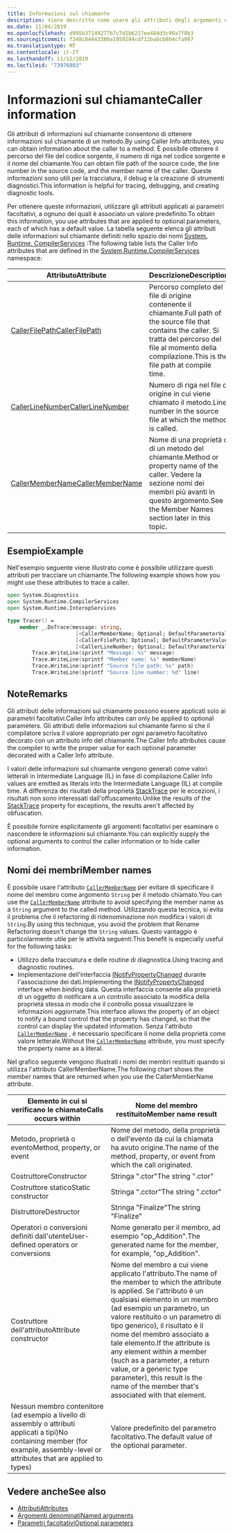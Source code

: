 ```yaml
---
title: Informazioni sul chiamante
description: Viene descritto come usare gli attributi degli argomenti delle informazioni sul chiamante per ottenere informazioni sul chiamante da un metodo.
ms.date: 11/04/2019
ms.openlocfilehash: d995b37149277b7c7d1b6217ee484d3c90a7f8b3
ms.sourcegitcommit: f348c84443380a1959294cdf12babcb804cfa987
ms.translationtype: MT
ms.contentlocale: it-IT
ms.lasthandoff: 11/12/2019
ms.locfileid: "73976803"
---
```

# <a name="caller-information"></a><span data-ttu-id="feac1-103">Informazioni sul chiamante</span><span class="sxs-lookup"><span data-stu-id="feac1-103">Caller information</span></span>

<span data-ttu-id="feac1-104">Gli attributi di informazioni sul chiamante consentono di ottenere informazioni sul chiamante di un metodo.</span><span class="sxs-lookup"><span data-stu-id="feac1-104">By using Caller Info attributes, you can obtain information about the caller to a method.</span></span> <span data-ttu-id="feac1-105">È possibile ottenere il percorso del file del codice sorgente, il numero di riga nel codice sorgente e il nome del chiamante.</span><span class="sxs-lookup"><span data-stu-id="feac1-105">You can obtain file path of the source code, the line number in the source code, and the member name of the caller.</span></span> <span data-ttu-id="feac1-106">Queste informazioni sono utili per la tracciatura, il debug e la creazione di strumenti diagnostici.</span><span class="sxs-lookup"><span data-stu-id="feac1-106">This information is helpful for tracing, debugging, and creating diagnostic tools.</span></span>

<span data-ttu-id="feac1-107">Per ottenere queste informazioni, utilizzare gli attributi applicati ai parametri facoltativi, a ognuno dei quali è associato un valore predefinito.</span><span class="sxs-lookup"><span data-stu-id="feac1-107">To obtain this information, you use attributes that are applied to optional parameters, each of which has a default value.</span></span> <span data-ttu-id="feac1-108">La tabella seguente elenca gli attributi delle informazioni sul chiamante definiti nello spazio dei nomi [System. Runtime. CompilerServices](/dotnet/api/system.runtime.compilerservices) :</span><span class="sxs-lookup"><span data-stu-id="feac1-108">The following table lists the Caller Info attributes that are defined in the [System.Runtime.CompilerServices](/dotnet/api/system.runtime.compilerservices) namespace:</span></span>

|<span data-ttu-id="feac1-109">Attributo</span><span class="sxs-lookup"><span data-stu-id="feac1-109">Attribute</span></span>|<span data-ttu-id="feac1-110">Descrizione</span><span class="sxs-lookup"><span data-stu-id="feac1-110">Description</span></span>|<span data-ttu-id="feac1-111">Digitare</span><span class="sxs-lookup"><span data-stu-id="feac1-111">Type</span></span>|
|---------|-----------|----|
|[<span data-ttu-id="feac1-112">CallerFilePath</span><span class="sxs-lookup"><span data-stu-id="feac1-112">CallerFilePath</span></span>](/dotnet/api/system.runtime.compilerservices.callerfilepathattribute)|<span data-ttu-id="feac1-113">Percorso completo del file di origine contenente il chiamante.</span><span class="sxs-lookup"><span data-stu-id="feac1-113">Full path of the source file that contains the caller.</span></span> <span data-ttu-id="feac1-114">Si tratta del percorso del file al momento della compilazione.</span><span class="sxs-lookup"><span data-stu-id="feac1-114">This is the file path at compile time.</span></span>|`String`
|[<span data-ttu-id="feac1-115">CallerLineNumber</span><span class="sxs-lookup"><span data-stu-id="feac1-115">CallerLineNumber</span></span>](/dotnet/api/system.runtime.compilerservices.callerlinenumberattribute)|<span data-ttu-id="feac1-116">Numero di riga nel file di origine in cui viene chiamato il metodo.</span><span class="sxs-lookup"><span data-stu-id="feac1-116">Line number in the source file at which the method is called.</span></span>|`Integer`|
|[<span data-ttu-id="feac1-117">CallerMemberName</span><span class="sxs-lookup"><span data-stu-id="feac1-117">CallerMemberName</span></span>](/dotnet/api/system.runtime.compilerservices.callermembernameattribute)|<span data-ttu-id="feac1-118">Nome di una proprietà o di un metodo del chiamante.</span><span class="sxs-lookup"><span data-stu-id="feac1-118">Method or property name of the caller.</span></span> <span data-ttu-id="feac1-119">Vedere la sezione nomi dei membri più avanti in questo argomento.</span><span class="sxs-lookup"><span data-stu-id="feac1-119">See the Member Names section later in this topic.</span></span>|`String`|

## <a name="example"></a><span data-ttu-id="feac1-120">Esempio</span><span class="sxs-lookup"><span data-stu-id="feac1-120">Example</span></span>

<span data-ttu-id="feac1-121">Nell'esempio seguente viene illustrato come è possibile utilizzare questi attributi per tracciare un chiamante.</span><span class="sxs-lookup"><span data-stu-id="feac1-121">The following example shows how you might use these attributes to trace a caller.</span></span>

```fsharp
open System.Diagnostics
open System.Runtime.CompilerServices
open System.Runtime.InteropServices

type Tracer() =
    member _.DoTrace(message: string,
                      [<CallerMemberName; Optional; DefaultParameterValue("")>] memberName: string,
                      [<CallerFilePath; Optional; DefaultParameterValue("")>] path: string,
                      [<CallerLineNumber; Optional; DefaultParameterValue(0)>] line: int) =
        Trace.WriteLine(sprintf "Message: %s" message)
        Trace.WriteLine(sprintf "Member name: %s" memberName)
        Trace.WriteLine(sprintf "Source file path: %s" path)
        Trace.WriteLine(sprintf "Source line number: %d" line)
```

## <a name="remarks"></a><span data-ttu-id="feac1-122">Note</span><span class="sxs-lookup"><span data-stu-id="feac1-122">Remarks</span></span>

<span data-ttu-id="feac1-123">Gli attributi delle informazioni sul chiamante possono essere applicati solo ai parametri facoltativi.</span><span class="sxs-lookup"><span data-stu-id="feac1-123">Caller Info attributes can only be applied to optional parameters.</span></span> <span data-ttu-id="feac1-124">Gli attributi delle informazioni sul chiamante fanno sì che il compilatore scriva il valore appropriato per ogni parametro facoltativo decorato con un attributo info del chiamante.</span><span class="sxs-lookup"><span data-stu-id="feac1-124">The Caller Info attributes cause the compiler to write the proper value for each optional parameter decorated with a Caller Info attribute.</span></span>

<span data-ttu-id="feac1-125">I valori delle informazioni sul chiamante vengono generati come valori letterali in Intermediate Language (IL) in fase di compilazione.</span><span class="sxs-lookup"><span data-stu-id="feac1-125">Caller Info values are emitted as literals into the Intermediate Language (IL) at compile time.</span></span> <span data-ttu-id="feac1-126">A differenza dei risultati della proprietà [StackTrace](/dotnet/api/system.diagnostics.stacktrace) per le eccezioni, i risultati non sono interessati dall'offuscamento.</span><span class="sxs-lookup"><span data-stu-id="feac1-126">Unlike the results of the [StackTrace](/dotnet/api/system.diagnostics.stacktrace) property for exceptions, the results aren't affected by obfuscation.</span></span>

<span data-ttu-id="feac1-127">È possibile fornire esplicitamente gli argomenti facoltativi per esaminare o nascondere le informazioni sul chiamante.</span><span class="sxs-lookup"><span data-stu-id="feac1-127">You can explicitly supply the optional arguments to control the caller information or to hide caller information.</span></span>

## <a name="member-names"></a><span data-ttu-id="feac1-128">Nomi dei membri</span><span class="sxs-lookup"><span data-stu-id="feac1-128">Member names</span></span>

<span data-ttu-id="feac1-129">È possibile usare l'attributo [`CallerMemberName`](/dotnet/api/system.runtime.compilerservices.callermembernameattribute) per evitare di specificare il nome del membro come argomento `String` per il metodo chiamato.</span><span class="sxs-lookup"><span data-stu-id="feac1-129">You can use the [`CallerMemberName`](/dotnet/api/system.runtime.compilerservices.callermembernameattribute) attribute to avoid specifying the member name as a `String` argument to the called method.</span></span> <span data-ttu-id="feac1-130">Utilizzando questa tecnica, si evita il problema che il refactoring di ridenominazione non modifica i valori di `String`.</span><span class="sxs-lookup"><span data-stu-id="feac1-130">By using this technique, you avoid the problem that Rename Refactoring doesn't change the `String` values.</span></span> <span data-ttu-id="feac1-131">Questo vantaggio è particolarmente utile per le attività seguenti:</span><span class="sxs-lookup"><span data-stu-id="feac1-131">This benefit is especially useful for the following tasks:</span></span>

- <span data-ttu-id="feac1-132">Utilizzo della tracciatura e delle routine di diagnostica.</span><span class="sxs-lookup"><span data-stu-id="feac1-132">Using tracing and diagnostic routines.</span></span>
- <span data-ttu-id="feac1-133">Implementazione dell'interfaccia [INotifyPropertyChanged](/dotnet/api/system.componentmodel.inotifypropertychanged) durante l'associazione dei dati.</span><span class="sxs-lookup"><span data-stu-id="feac1-133">Implementing the [INotifyPropertyChanged](/dotnet/api/system.componentmodel.inotifypropertychanged) interface when binding data.</span></span> <span data-ttu-id="feac1-134">Questa interfaccia consente alla proprietà di un oggetto di notificare a un controllo associato la modifica della proprietà stessa in modo che il controllo possa visualizzare le informazioni aggiornate.</span><span class="sxs-lookup"><span data-stu-id="feac1-134">This interface allows the property of an object to notify a bound control that the property has changed, so that the control can display the updated information.</span></span> <span data-ttu-id="feac1-135">Senza l'attributo [`CallerMemberName`](/dotnet/api/system.runtime.compilerservices.callermembernameattribute) , è necessario specificare il nome della proprietà come valore letterale.</span><span class="sxs-lookup"><span data-stu-id="feac1-135">Without the [`CallerMemberName`](/dotnet/api/system.runtime.compilerservices.callermembernameattribute) attribute, you must specify the property name as a literal.</span></span>

<span data-ttu-id="feac1-136">Nel grafico seguente vengono illustrati i nomi dei membri restituiti quando si utilizza l'attributo CallerMemberName.</span><span class="sxs-lookup"><span data-stu-id="feac1-136">The following chart shows the member names that are returned when you use the CallerMemberName attribute.</span></span>

|<span data-ttu-id="feac1-137">Elemento in cui si verificano le chiamate</span><span class="sxs-lookup"><span data-stu-id="feac1-137">Calls occurs within</span></span>|<span data-ttu-id="feac1-138">Nome del membro restituito</span><span class="sxs-lookup"><span data-stu-id="feac1-138">Member name result</span></span>|
|-------------------|------------------|
|<span data-ttu-id="feac1-139">Metodo, proprietà o evento</span><span class="sxs-lookup"><span data-stu-id="feac1-139">Method, property, or event</span></span>|<span data-ttu-id="feac1-140">Nome del metodo, della proprietà o dell'evento da cui la chiamata ha avuto origine.</span><span class="sxs-lookup"><span data-stu-id="feac1-140">The name of the method, property, or event from which the call originated.</span></span>|
|<span data-ttu-id="feac1-141">Costruttore</span><span class="sxs-lookup"><span data-stu-id="feac1-141">Constructor</span></span>|<span data-ttu-id="feac1-142">Stringa ".ctor"</span><span class="sxs-lookup"><span data-stu-id="feac1-142">The string ".ctor"</span></span>|
|<span data-ttu-id="feac1-143">Costruttore statico</span><span class="sxs-lookup"><span data-stu-id="feac1-143">Static constructor</span></span>|<span data-ttu-id="feac1-144">Stringa ".cctor"</span><span class="sxs-lookup"><span data-stu-id="feac1-144">The string ".cctor"</span></span>|
|<span data-ttu-id="feac1-145">Distruttore</span><span class="sxs-lookup"><span data-stu-id="feac1-145">Destructor</span></span>|<span data-ttu-id="feac1-146">Stringa "Finalize"</span><span class="sxs-lookup"><span data-stu-id="feac1-146">The string "Finalize"</span></span>|
|<span data-ttu-id="feac1-147">Operatori o conversioni definiti dall'utente</span><span class="sxs-lookup"><span data-stu-id="feac1-147">User-defined operators or conversions</span></span>|<span data-ttu-id="feac1-148">Nome generato per il membro, ad esempio "op_Addition".</span><span class="sxs-lookup"><span data-stu-id="feac1-148">The generated name for the member, for example, "op_Addition".</span></span>|
|<span data-ttu-id="feac1-149">Costruttore dell'attributo</span><span class="sxs-lookup"><span data-stu-id="feac1-149">Attribute constructor</span></span>|<span data-ttu-id="feac1-150">Nome del membro a cui viene applicato l'attributo.</span><span class="sxs-lookup"><span data-stu-id="feac1-150">The name of the member to which the attribute is applied.</span></span> <span data-ttu-id="feac1-151">Se l'attributo è un qualsiasi elemento in un membro (ad esempio un parametro, un valore restituito o un parametro di tipo generico), il risultato è il nome del membro associato a tale elemento.</span><span class="sxs-lookup"><span data-stu-id="feac1-151">If the attribute is any element within a member (such as a parameter, a return value, or a generic type parameter), this result is the name of the member that's associated with that element.</span></span>|
|<span data-ttu-id="feac1-152">Nessun membro contenitore (ad esempio a livello di assembly o attributi applicati a tipi)</span><span class="sxs-lookup"><span data-stu-id="feac1-152">No containing member (for example, assembly-level or attributes that are applied to types)</span></span>|<span data-ttu-id="feac1-153">Valore predefinito del parametro facoltativo.</span><span class="sxs-lookup"><span data-stu-id="feac1-153">The default value of the optional parameter.</span></span>|

## <a name="see-also"></a><span data-ttu-id="feac1-154">Vedere anche</span><span class="sxs-lookup"><span data-stu-id="feac1-154">See also</span></span>

- [<span data-ttu-id="feac1-155">Attributi</span><span class="sxs-lookup"><span data-stu-id="feac1-155">Attributes</span></span>](attributes.md)
- [<span data-ttu-id="feac1-156">Argomenti denominati</span><span class="sxs-lookup"><span data-stu-id="feac1-156">Named arguments</span></span>](parameters-and-arguments.md#named-arguments)
- [<span data-ttu-id="feac1-157">Parametri facoltativi</span><span class="sxs-lookup"><span data-stu-id="feac1-157">Optional parameters</span></span>](parameters-and-arguments.md#optional-parameters)
